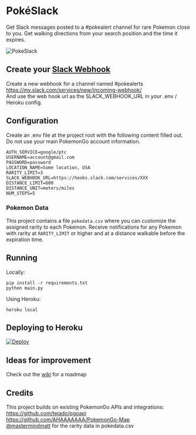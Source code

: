 # PokéSlack
Get Slack messages posted to a #pokealert channel for rare Pokemon close to you. Get walking directions from your search position and the time it expires. 

![PokeSlack](cover.png?raw=true)

## Create your [Slack Webhook](https://api.slack.com/incoming-webhooks)
Create a new webhook for a channel named #pokealerts  
https://my.slack.com/services/new/incoming-webhook/  
And use the web hook url as the SLACK_WEBHOOK_URL in your .env / Heroku config. 

## Configuration 
Create an .env file at the project root with the following content filled out. Do not use your main PokemonGo account information. 

    AUTH_SERVICE=google/ptc
    USERNAME=account@gmail.com
    PASSWORD=password
    LOCATION_NAME=Some location, USA
    RARITY_LIMIT=3
    SLACK_WEBHOOK_URL=https://hooks.slack.com/services/XXX
    DISTANCE_LIMIT=600
    DISTANCE_UNIT=meters/miles
    NUM_STEPS=5

### Pokemon Data
This project contains a file `pokedata.csv` where you can customize the assigned rarity to each Pokemon. 
Receive notifications for any Pokemon with rarity at `RARITY_LIMIT` or higher and at a distance walkable before the expiration time.

## Running 

Locally:  

    pip install -r requirements.txt
    python main.py
    
Using Heroku:  

    heroku local 

## Deploying to Heroku
[![Deploy](https://www.herokucdn.com/deploy/button.svg)](https://heroku.com/deploy)

## Ideas for improvement
Check out the [wiki](https://github.com/timwah/pokeslack/wiki) for a roadmap

## Credits  
This project builds on existing PokemonGo APIs and integrations:  
https://github.com/tejado/pgoapi  
https://github.com/AHAAAAAAA/PokemonGo-Map  
[@mastermindmatt](https://github.com/mastermindmatt) for the rarity data in pokedata.csv